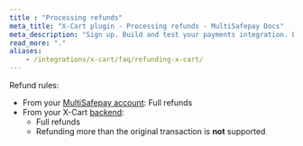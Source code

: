 ```yaml
---
title : "Processing refunds"
meta_title: "X-Cart plugin - Processing refunds - MultiSafepay Docs"
meta_description: "Sign up. Build and test your payments integration. Explore our products and services. Use our API reference, SDKs, and wrappers. Get support."
read_more: "."
aliases: 
    - /integrations/x-cart/faq/refunding-x-cart/
---
```


Refund rules:

- From your [MultiSafepay account](/account/multisafepay-account/processing-refunds/): Full refunds 
- From your X-Cart [backend](/getting-started/glossary/#backend):  
    - Full refunds
    - Refunding more than the original transaction is **not** supported


